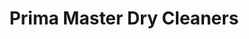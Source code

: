 ---
title: "Prima Master Dry Cleaners"
url: /chelmsford/prima-master-dry-cleaners/
shop: laundry
---